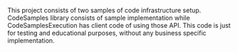 This project consists of two samples of code infrastructure setup.
CodeSamples library consists of sample implementation while CodeSamplesExecution has client code of using those API.
This code is just for testing and educational purposes, without any business specific implementation.

